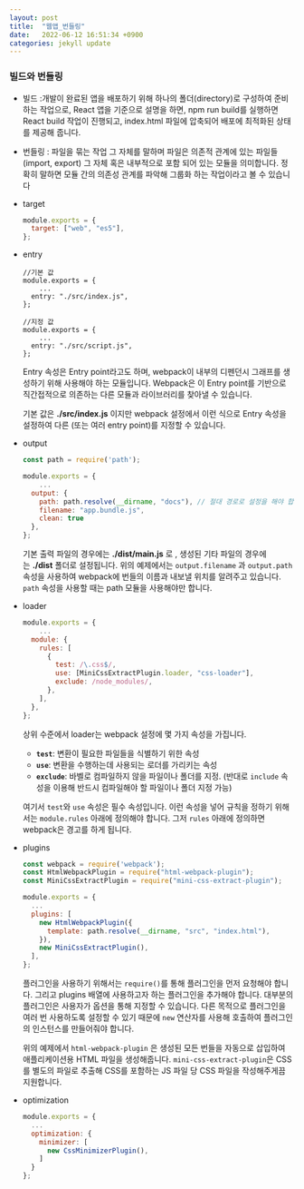 ```yaml
---
layout: post
title:  "웹앱_번들링"
date:   2022-06-12 16:51:34 +0900
categories: jekyll update
---
```

### **빌드와 번들링**

* 빌드 :개발이 완료된 앱을 배포하기 위해 하나의 폴더(directory)로 구성하여  준비하는 작업으로,
 React 앱을 기준으로 설명을 하면, npm run build를 실행하면 React build 작업이 진행되고, index.html 파일에 압축되어 배포에 최적화된 상태를 제공해 줍니다.

* 번들링 : 파일을 묶는 작업 그 자체를 말하며 파일은 의존적 관계에 있는 파일들(import, export) 그 자체 혹은 내부적으로 포함 되어 있는 모듈을 의미합니다. 정확히 말하면 모듈 간의 의존성 관계를 파악해 그룹화 하는 작업이라고 볼 수 있습니다

- target
    
    ```jsx
    module.exports = {
      target: ["web", "es5"],
    };
    ```
    
- entry
    
    ```
    //기본 값
    module.exports = {
    	...
      entry: "./src/index.js",
    };
    
    //지정 값
    module.exports = {
    	...
      entry: "./src/script.js",
    };
    ```
    
    Entry 속성은 Entry point라고도 하며, webpack이 내부의 디펜던시 그래프를 생성하기 위해 사용해야 하는 모듈입니다. Webpack은 이 Entry point를 기반으로 직간접적으로 의존하는 다른 모듈과 라이브러리를 찾아낼 수 있습니다.
    
    기본 값은 **./src/index.js**
    이지만 webpack 설정에서 이런 식으로 Entry 속성을 설정하여 다른 (또는 여러 entry point)를 지정할 수 있습니다.
    
- output
    
    ```jsx
    const path = require('path');
    
    module.exports = {
    	...
      output: {
        path: path.resolve(__dirname, "docs"), // 절대 경로로 설정을 해야 합니다. 
        filename: "app.bundle.js",
        clean: true
      },
    };
    ```
    
    기본 출력 파일의 경우에는 **./dist/main.js**
    로 , 생성된 기타 파일의 경우에는 **./dist**
     폴더로 설정됩니다. 위의 예제에서는 `output.filename`
    과 `output.path`
     속성을 사용하여 webpack에 번들의 이름과 내보낼 위치를 알려주고 있습니다. `path`
     속성을 사용할 때는 path 모듈을 사용해야만 합니다.
    
- loader
    
    ```jsx
    module.exports = {
    	...
      module: {
        rules: [
          {
            test: /\.css$/,
            use: [MiniCssExtractPlugin.loader, "css-loader"],
            exclude: /node_modules/,
          },
        ],
      },
    };
    ```
    
    상위 수준에서 loader는 webpack 설정에 몇 가지 속성을 가집니다.
    
    - **`test`**: 변환이 필요한 파일들을 식별하기 위한 속성
    - **`use`**: 변환을 수행하는데 사용되는 로더를 가리키는 속성
    - **`exclude`**: 바벨로 컴파일하지 않을 파일이나 폴더를 지정. (반대로 `include` 속성을 이용해 반드시 컴파일해야 할 파일이나 폴더 지정 가능)
    
    여기서 `test`와 `use` 속성은 필수 속성입니다. 이런 속성을 넣어 규칙을 정하기 위해서는 `module.rules` 아래에 정의해야 합니다. 그저 `rules` 아래에 정의하면 webpack은 경고를 하게 됩니다.
    
- plugins
    
    ```jsx
    const webpack = require('webpack');
    const HtmlWebpackPlugin = require("html-webpack-plugin");
    const MiniCssExtractPlugin = require("mini-css-extract-plugin");
    
    module.exports = {
      ...
      plugins: [
        new HtmlWebpackPlugin({
          template: path.resolve(__dirname, "src", "index.html"),
        }),
        new MiniCssExtractPlugin(),
      ],
    };
    ```
    
    플러그인을 사용하기 위해서는 `require()`를 통해 플러그인을 먼저 요청해야 합니다. 그리고 plugins 배열에 사용하고자 하는 플러그인을 추가해야 합니다. 대부분의 플러그인은 사용자가 옵션을 통해 지정할 수 있습니다. 다른 목적으로 플러그인을 여러 번 사용하도록 설정할 수 있기 때문에 `new` 연산자를 사용해 호출하여 플러그인의 인스턴스를 만들어줘야 합니다.
    
    위의 예제에서 `html-webpack-plugin` 은 생성된 모든 번들을 자동으로 삽입하여 애플리케이션용 HTML 파일을 생성해줍니다. `mini-css-extract-plugin`은 CSS를 별도의 파일로 추출해 CSS를 포함하는 JS 파일 당 CSS 파일을 작성해주게끔 지원합니다.
    
- optimization
    
    ```jsx
    module.exports = {
      ...
      optimization: {
        minimizer: [
          new CssMinimizerPlugin(),
        ]
      }
    };
    ```
    
    <!-- 최적화하기 위해 다양한 옵션이 지원이 되는데, 대표적으로 `minimize`와 `minimizer` 등을 사용합니다.
    
    - minimize : `TerserPlugin` 또는 `optimization.minimize`에 명시된 plugins로 bundle 파일을 최소화(=압축)시키는 작업 여부를 결정
    - minimizer : `defualt minimizer`을 커스텀된 `TerserPlugin` 인스턴스를 제공해서 재정의할 수 있습니다.
    
    위의 예제에서는 `mini-css-extract-plugin` 에 관련된 번들을 최소화하도록 지시하고 있습니다.
 -->


<!-- {% highlight ruby %}
def print_hi(name)
  puts "Hi, #{name}"
end
print_hi('Tom')
#=> prints 'Hi, Tom' to STDOUT.
{% endhighlight %}

Check out the [Jekyll docs][jekyll-docs] for more info on how to get the most out of Jekyll. File all bugs/feature requests at [Jekyll’s GitHub repo][jekyll-gh]. If you have questions, you can ask them on [Jekyll Talk][jekyll-talk].

[jekyll-docs]: https://jekyllrb.com/docs/home
[jekyll-gh]:   https://github.com/jekyll/jekyll
[jekyll-talk]: https://talk.jekyllrb.com/ -->
